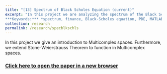 ```yaml
---
title: "[13] Spectrum of Black Scholes Equation (current)"
excerpt: "In this project we are analyzing the spectrum of the Black Scholes Equation that models the price of certain securities*.<br>
***Keywords:*** *spectrum, finance, Black-Scholes equation, PDE, MATLAB, research, math*" #add this to add an image inside the "" <br/><img src='R001_padic/500x300.png'>
collection: research
permalink: /research/specblkschls
---
```


In this project we give an introduction to Multicomplex spaces. Furthermore, we extend Stone-Weierstrauss Theorem to function in Multicomplex spaces.

### [Click here to open the paper in a new browser](R013_specblkschls/Research_Murphy_Finance.pdf)
<object data="R013_specblkschls/Research_Murphy_Finance.pdf#view=fitH&toolbar=0" width="1000" height="1000" type='application/pdf'></object>




